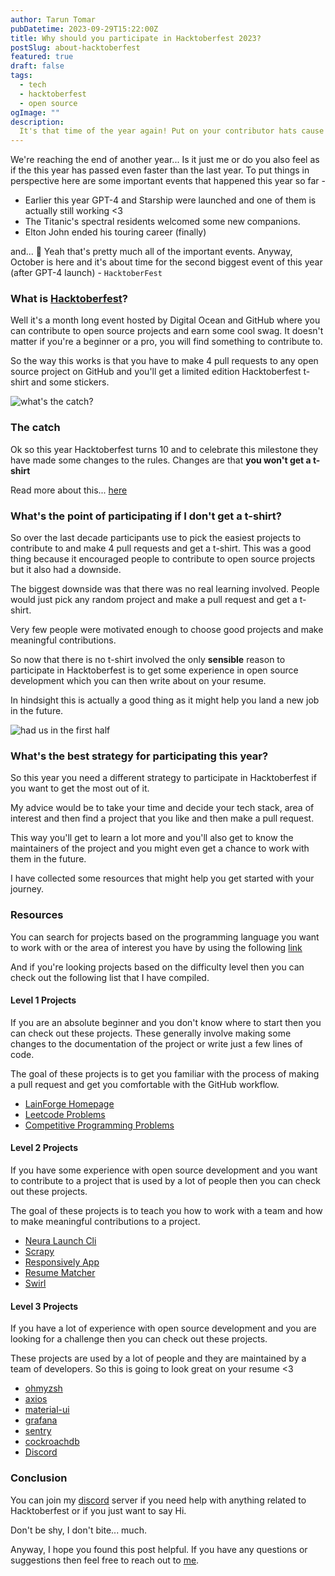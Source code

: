 ```yaml
---
author: Tarun Tomar
pubDatetime: 2023-09-29T15:22:00Z
title: Why should you participate in Hacktoberfest 2023?
postSlug: about-hacktoberfest
featured: true
draft: false
tags:
  - tech 
  - hacktoberfest
  - open source
ogImage: ""
description:
  It's that time of the year again! Put on your contributor hats cause we're going on an open source adventure.
---
```


We're reaching the end of another year... Is it just me or do you also feel as if the this year has passed even faster than the last year. To put things in perspective here are some important events that happened this year so far - 

- Earlier this year GPT-4 and Starship were launched and one of them is actually still working <3
- The Titanic's spectral residents welcomed some new companions.
- Elton John ended his touring career (finally)

and... 🤔 
Yeah that's pretty much all of the important events. Anyway, October is here and it's about time for the second biggest event of this year (after GPT-4 launch) - `HacktoberFest`

### What is [Hacktoberfest](https://hacktoberfest.com/)?

Well it's a month long event hosted by Digital Ocean and GitHub where you can contribute to open source projects and earn some cool swag.
It doesn't matter if you're a beginner or a pro, you will find something to contribute to.

So the way this works is that you have to make 4 pull requests to any open source project on GitHub and you'll get a limited edition Hacktoberfest t-shirt and some stickers.

![what's the catch?](/imgs/hacktoberfest/catch.jpeg)


### The catch

Ok so this year Hacktoberfest turns 10 and to celebrate this milestone they have made some changes to the rules.
Changes are that **you won't get a t-shirt** 

Read more about this... [here](https://hacktoberfest.com/about/)

### What's the point of participating if I don't get a t-shirt?

So over the last decade participants use to pick the easiest projects to contribute to and make 4 pull requests and get a t-shirt. This was a good thing because it encouraged people to contribute to open source projects but it also had a downside.

The biggest downside was that there was no real learning involved. People would just pick any random project and make a pull request and get a t-shirt. 

Very few people were motivated enough to choose good projects and make meaningful contributions.

So now that there is no t-shirt involved the only **sensible** reason to participate in Hacktoberfest is to get some experience in open source development which you can then write about on your resume. 

In hindsight this is actually a good thing as it might help you land a new job in the future.

![had us in the first half](/imgs/hacktoberfest/firsthalf.jpeg)

### What's the best strategy for participating this year?

So this year you need a different strategy to participate in Hacktoberfest if you want to get the most out of it.
   
My advice would be to take your time and decide your tech stack, area of interest and then find a project that you like and then make a pull request.

This way you'll get to learn a lot more and you'll also get to know the maintainers of the project and you might even get a chance to work with them in the future.

I have collected some resources that might help you get started with your journey.

### Resources

You can search for projects based on the programming language you want to work with or the area of interest you have by using the following [link](https://hacktoberfest-projects.vercel.app/)

And if you're looking projects based on the difficulty level then you can check out the following list that I have compiled.

#### Level 1 Projects

If you are an absolute beginner and you don't know where to start then you can check out these projects. These generally involve making some changes to the documentation of the project or write just a few lines of code.

The goal of these projects is to get you familiar with the process of making a pull request and get you comfortable with the GitHub workflow.

- [LainForge Homepage](https://github.com/LainForge/LainForge.github.io/issues)
- [Leetcode Problems](https://github.com/Grey-Hat-07/Leetcode_database)
- [Competitive Programming Problems](https://github.com/JenilGajjar20/Competitive-Programming_problems)

#### Level 2 Projects

If you have some experience with open source development and you want to contribute to a project that is used by a lot of people then you can check out these projects.

The goal of these projects is to teach you how to work with a team and how to make meaningful contributions to a project.

- [Neura Launch Cli](https://github.com/LainForge/neura-launch-cli)
- [Scrapy](https://github.com/scrapy/scrapy)
- [Responsively App](https://github.com/responsively-org/responsively-app)
- [Resume Matcher](https://github.com/srbhr/Resume-Matcher)
- [Swirl](https://github.com/swirlai/swirl-search)

#### Level 3 Projects

If you have a lot of experience with open source development and you are looking for a challenge then you can check out these projects.

These projects are used by a lot of people and they are maintained by a team of developers. So this is going to look great on your resume <3

- [ohmyzsh](https://github.com/ohmyzsh/ohmyzsh)
- [axios](https://github.com/axios/axios)
- [material-ui](https://github.com/mui/material-ui)
- [grafana](https://github.com/grafana/grafana)
- [sentry](https://github.com/getsentry/sentry)
- [cockroachdb](https://github.com/cockroachdb/cockroach)
- [Discord](https://github.com/discordjs/discord.js)

### Conclusion

You can join my [discord](https://discord.gg/A8YYQTPnQd) server if you need help with anything related to Hacktoberfest or if you just want to say Hi.

Don't be shy, I don't bite... much.

Anyway, I hope you found this post helpful. If you have any questions or suggestions then feel free to reach out to [me](https://bento.me/tarat).